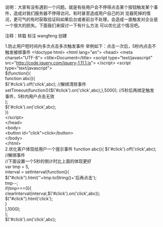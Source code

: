 说明：大家有没有遇到一个问题。就是有些用户会不停得点击某个按钮触发某个事件，造成对我们服务器不停得访问，有时甚至造成用户自己的浏
览器死掉的情况，更可气的有时获取验证码如果后台或者前台不处理，会造成一直触发对企业是一个很大的损失。下面我们来探讨一下有什么方法
可以优化这个情况吧。

注释：转载 标注 wangfeng 创建

1.防止用户短时间内多次点击多次触发事件
举例如下：点击一次后，5秒内点击不触发被绑事件
&lt;!doctype html&gt;
&lt;html lang="en"&gt;
&lt;head&gt;
	&lt;meta charset="UTF-8"&gt;
	&lt;title&gt;Document&lt;/title&gt;
	&lt;script type="text/javascript" src="http://code.jquery.com/jquery-1.11.1.js"&gt; &lt;/script&gt;
	&lt;script type="text/javascript"&gt;			
		$(function(){			
			function abc(){				
				$('#click').off('click',abc); //解绑清除事件			
				setTimeout(function(){$('#click').on('click',abc);},5000); 								              //5秒后再绑定触发事件，5秒内用户点击无效				
				};				
				$('#click').on('click',abc);				
		})				
	&lt;/script&gt;				
&lt;/head&gt;			
&lt;body&gt;				
	&lt;button id="click"&gt;click&lt;/button&gt;				
&lt;/body&gt;				
&lt;/html&gt;				
2.优化客户体现给用户一个提示事件
function abc(){
	$('#click').off('click',abc); //解绑事件				
	//下面设置一个5秒的倒计时比上面的体现更好				
	var tmp = 5,				
	interval = setInterval(function(){				
		$("#click").html(''+tmp.toString()+'后再点击');				
		tmp--;				
		if(tmp===0){				
			clearInterval(interval,$('#click').on('click',abc));				
			$("#click").html('click');				
		}							
	},1000);				
};				
$('#click').on('click',abc);				
